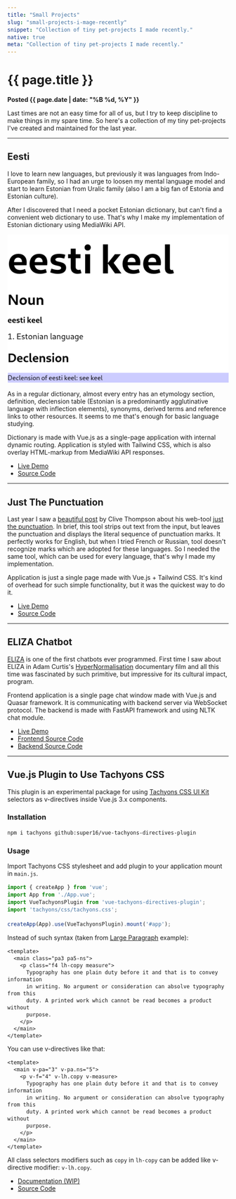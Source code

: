 ```yaml
---
title: "Small Projects"
slug: "small-projects-i-mage-recently"
snippet: "Collection of tiny pet-projects I made recently."
native: true
meta: "Collection of tiny pet-projects I made recently."
---
```


# {{ page.title }}

**Posted {{ page.date | date: "%B %d, %Y" }}**

Last times are not an easy time for all of us, but I try to keep discipline
to make things in my spare time. So here's a collection of my tiny pet-projects
I've created and maintained for the last year.

* * *

## Eesti

I love to learn new languages, but previously it was languages from
Indo-European family, so I had an urge to loosen my mental language model
and start to learn Estonian from Uralic family (also I am a big fan
of Estonia and Estonian culture).

After I discovered that I need a pocket Estonian dictionary, but can't
find a convenient web dictionary to use. That's why I make my implementation
of Estonian dictionary using MediaWiki API.

![Eesti keel](/assets/img/eesti-keel.png)

As in a regular dictionary, almost every entry has an etymology section,
definition, declension table (Estonian is a predominantly agglutinative language
with inflection elements), synonyms, derived terms and reference links to other
resources. It seems to me that's enough for basic language studying.

Dictionary is made with Vue.js as a single-page application with
internal dynamic routing. Application is styled with Tailwind CSS,
which is also overlay HTML-markup from MediaWiki API responses.

* [Live Demo](/eesti)
* [Source Code](https://github.com/super16/eesti)

* * *

## Just The Punctuation

Last year I saw a
[beautiful post](https://medium.com/creators-hub/what-i-learned-about-my-writing-by-seeing-only-the-punctuation-efd5334060b1)
by Clive Thompson about his web-tool [just the punctuation](https://just-the-punctuation.glitch.me/).
In brief, this tool strips out text from the input, but leaves the punctuation and
displays the literal sequence of punctuation marks. It perfectly works for English,
but when I tried French or Russian, tool doesn't recognize marks which are adopted
for these languages. So I needed the same tool, which can be used for every language,
that's why I made my implementation.

Application is just a single page made with Vue.js + Tailwind CSS. It's kind of
overhead for such simple functionality, but it was the quickest way to do it.

* [Live Demo](/punct)
* [Source Code](https://github.com/super16/punct)

* * *

## ELIZA Chatbot

[ELIZA](https://en.wikipedia.org/wiki/ELIZA) is one of the first chatbots ever programmed.
First time I saw about ELIZA in Adam Curtis's
[HyperNormalisation](https://www.imdb.com/title/tt6156350/) documentary film and
all this time was fascinated by such primitive, but impressive for its cultural
impact, program.

Frontend application is a single page chat window made with
Vue.js and Quasar framework. It is communicating with backend server via
WebSocket protocol. The backend is made with FastAPI framework and using
NLTK chat module.

* [Live Demo](/punct)
* [Frontend Source Code](https://github.com/super16/eliza-chatbot)
* [Backend Source Code](https://github.com/super16/eliza-chatbot-fastapi)

* * *

## Vue.js Plugin to Use Tachyons CSS

This plugin is an experimental package for using [Tachyons CSS UI Kit](https://tachyons.io/)
selectors as v-directives inside Vue.js 3.x components.

### Installation

```bash
npm i tachyons github:super16/vue-tachyons-directives-plugin
```

### Usage

Import Tachyons CSS stylesheet and add plugin to your application mount in `main.js`.

```js
import { createApp } from 'vue';
import App from './App.vue';
import VueTachyonsPlugin from 'vue-tachyons-directives-plugin';
import 'tachyons/css/tachyons.css';

createApp(App).use(VueTachyonsPlugin).mount('#app');
```

Instead of such syntax (taken from
[Large Paragraph](https://tachyons.io/components/text/large-paragraph/index.html) example):

```vue
<template>
  <main class="pa3 pa5-ns">
    <p class="f4 lh-copy measure">
      Typography has one plain duty before it and that is to convey information
      in writing. No argument or consideration can absolve typography from this
      duty. A printed work which cannot be read becomes a product without
      purpose.
    </p>
  </main>
</template>
```

You can use v-directives like that:

```vue
<template>
  <main v-pa="3" v-pa.ns="5">
    <p v-f="4" v-lh.copy v-measure>
      Typography has one plain duty before it and that is to convey information
      in writing. No argument or consideration can absolve typography from this
      duty. A printed work which cannot be read becomes a product without
      purpose.
    </p>
  </main>
</template>
```

All class selectors modifiers such as `copy` in `lh-copy` can be added
like v-directive modifier: `v-lh.copy`.

* [Documentation (WIP)](/vue-tachyons-directives-plugin/)
* [Source Code](https://github.com/super16/vue-tachyons-directives-plugin)
